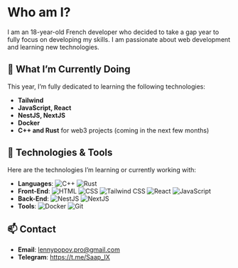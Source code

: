 # Who am I?

I am an 18-year-old French developer who decided to take a gap year to fully focus on developing my skills. I am passionate about web development and learning new technologies.

## 🌱 What I’m Currently Doing

This year, I’m fully dedicated to learning the following technologies:

- **Tailwind**
- **JavaScript, React**
- **NestJS, NextJS**
- **Docker**
- **C++ and Rust** for web3 projects (coming in the next few months)

## 🔧 Technologies & Tools

Here are the technologies I’m learning or currently working with:

- **Languages**: ![C++](https://img.shields.io/badge/C++-00599C?style=for-the-badge&logo=cplusplus&logoColor=white) ![Rust](https://img.shields.io/badge/Rust-000000?style=for-the-badge&logo=rust&logoColor=white)
- **Front-End**: ![HTML](https://img.shields.io/badge/HTML5-E34F26?style=for-the-badge&logo=html5&logoColor=white) ![CSS](https://img.shields.io/badge/CSS3-1572B6?style=for-the-badge&logo=css3&logoColor=white) ![Tailwind CSS](https://img.shields.io/badge/Tailwind_CSS-38B2AC?style=for-the-badge&logo=tailwind-css&logoColor=white) ![React](https://img.shields.io/badge/React-20232A?style=for-the-badge&logo=react&logoColor=61DAFB) ![JavaScript](https://img.shields.io/badge/JavaScript-323330?style=for-the-badge&logo=javascript&logoColor=F7DF1E) 
- **Back-End**: ![NestJS](https://img.shields.io/badge/NestJS-E0234E?style=for-the-badge&logo=nestjs&logoColor=white) ![NextJS](https://img.shields.io/badge/Next.js-000000?style=for-the-badge&logo=nextdotjs&logoColor=white)
- **Tools**: ![Docker](https://img.shields.io/badge/Docker-2496ED?style=for-the-badge&logo=docker&logoColor=white) ![Git](https://img.shields.io/badge/Git-F05032?style=for-the-badge&logo=git&logoColor=white)

## 📫 Contact

- **Email**: [lennypopov.pro@gmail.com](mailto:lennypopov.pro@gmail.com)
- **Telegram**: https://t.me/Saap_IX
